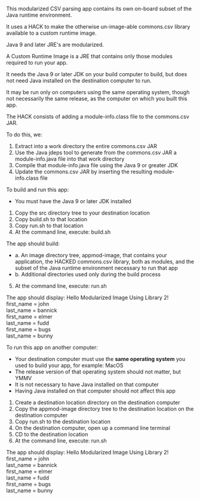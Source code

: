 This modularized CSV parsing app contains its own on-board subset of the Java runtime environment.

It uses a HACK to make the otherwise un-image-able commons.csv library available to a custom runtime image.

Java 9 and later JRE's are modularized.

A Custom Runtime Image is a JRE that contains only those modules required to run your app.

It needs the Java 9 or later JDK on your build computer to build, but does not need Java installed on the destination computer to run.

It may be run only on computers using the same operating system, though not necessarily the same release, as the computer on which you built this app.

The HACK consists of adding a module-info.class file to the commons.csv JAR.

To do this, we:

1. Extract into a work directory the entire commons.csv JAR 
2. Use the Java jdeps tool to generate from the commons.csv JAR a module-info.java file into that work directory
3. Compile that module-info.java file using the Java 9 or greater JDK
4. Update the commons.csv JAR by inserting the resulting module-info.class file

To build and run this app:

- You must have the Java 9 or later JDK installed

1. Copy the src directory tree to your destination location
2. Copy build.sh to that location
3. Copy run.sh to that location
4. At the command line, execute: build.sh

The app should build:

* a. An image directory tree, appmod-image, that contains your application, the HACKED commons.csv library, both as modules, and the subset of the Java runtime environment necessary to run that app
* b. Additional directories used only during the build process

5. At the command line, execute: run.sh

The app should display: 
Hello Modularized Image Using Library 2!  
first_name 	= john  
last_name 	= bannick  
first_name 	= elmer  
last_name 	= fudd  
first_name 	= bugs  
last_name 	= bunny   

To run this app on another computer:

- Your destination computer must use the **same operating system** you used to build your app, for example:  MacOS
- The release version of that operating system should not matter, but YMMV
- It is not necessary to have Java installed on that computer
- Having Java installed on that computer should not affect this app

1. Create a destination location directory on the destination computer
2. Copy the appmod-image directory tree to the destination location on the destination computer
4. Copy run.sh to the destination location
5. On the destination computer, open up a command line terminal
6. CD to the destination location
7. At the command line, execute: run.sh

The app should display: 
Hello Modularized Image Using Library 2!  
first_name 	= john  
last_name 	= bannick  
first_name 	= elmer  
last_name 	= fudd  
first_name 	= bugs  
last_name 	= bunny  
